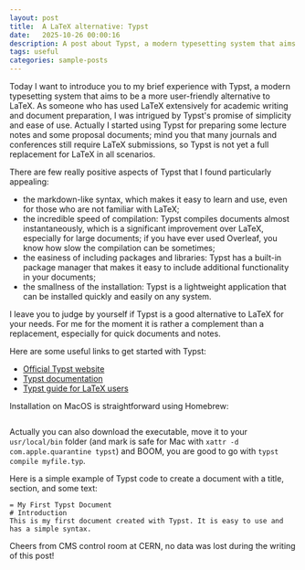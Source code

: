 ```yaml
---
layout: post
title:  A LaTeX alternative: Typst
date:   2025-10-26 00:00:16
description: A post about Typst, a modern typesetting system that aims to be a more user-friendly alternative to LaTeX.
tags: useful
categories: sample-posts
---
```

Today I want to introduce you to my brief experience with Typst, a modern typesetting system that aims to be a more user-friendly alternative to LaTeX. As someone who has used LaTeX extensively for academic writing and document preparation, I was intrigued by Typst's promise of simplicity and ease of use.
Actually I started using Typst for preparing some lecture notes and some proposal documents; mind you that many journals and conferences still require LaTeX submissions, so Typst is not yet a full replacement for LaTeX in all scenarios.

There are few really positive aspects of Typst that I found particularly appealing:
- the markdown-like syntax, which makes it easy to learn and use, even for those who are not familiar with LaTeX;
- the incredible speed of compilation: Typst compiles documents almost instantaneously, which is a significant improvement over LaTeX, especially for large documents; if you have ever used Overleaf, you know how slow the compilation can be sometimes;
- the easiness of including packages and libraries: Typst has a built-in package manager that makes it easy to include additional functionality in your documents;
- the smallness of the installation: Typst is a lightweight application that can be installed quickly and easily on any system.

I leave you to judge by yourself if Typst is a good alternative to LaTeX for your needs. For me for the moment it is rather a complement than a replacement, especially for quick documents and notes.

Here are some useful links to get started with Typst:
- [Official Typst website](https://typst.app/)
- [Typst documentation](https://typst.app/docs/)
- [Typst guide for LaTeX users](https://typst.app/docs/guides/for-latex-users/)

Installation on MacOS is straightforward using Homebrew:
```brew install typst
```
Actually you can also download the executable, move it to your `usr/local/bin` folder (and mark is safe for Mac with `xattr -d com.apple.quarantine typst`) and BOOM, you are good to go with `typst compile myfile.typ`.

Here is a simple example of Typst code to create a document with a title, section, and some text:
```typst
= My First Typst Document
# Introduction
This is my first document created with Typst. It is easy to use and has a simple syntax.
```

Cheers from CMS control room at CERN, no data was lost during the writing of this post!